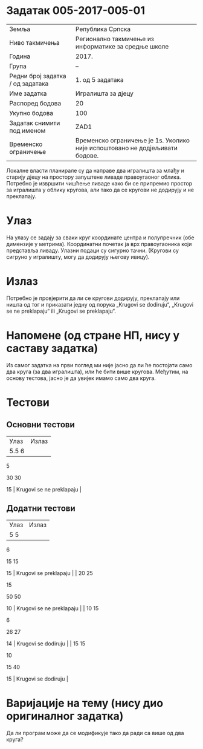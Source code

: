 Задатак 005-2017-005-01
=======================

|                                  |                                                                             |
|----------------------------------|-----------------------------------------------------------------------------|
| Земља                            | Република Српска                                                            |
| Ниво такмичења                   | Регионално такмичење из информатике за средње школе                         |
| Година                           | 2017.                                                                       |
| Група                            |  –                                                                          |
| Редни број задатка / од задатака | 1. од 5 задатака                                                            |
| Име задатка                      | Игралишта за дјецу                                                          |
| Распоред бодова                  | 20                                                                          |
| Укупно бодова                    | 100                                                                         |
| Задатак снимити под именом       | ZAD1                                                                        |
| Временско ограничење             | Временско ограничење је 1s. Уколико није испоштовано не додјељивати бодове. |

Локалне власти планирале су да направе два игралишта за млађу и старију дјецу на простору запуштене ливаде правоугаоног облика. Потребно је извршити чишћење ливаде како би се припремио простор за игралишта у облику кругова, али тако да се кругови не додирују и не преклапају.

Улаз
====

На улазу се задају за сваки круг координате центра и полупречник (обе димензије у метрима). Координатни почетак ја врх правоугаоника који представља ливаду. Улазни подаци су сигурно тачни. (Кругови су сигруно у игралишту, могу да додирују његову ивицу).

Излаз
=====

Потребно је провјерити да ли се кругови додирују, преклапају или ништа од тог и приказати једну од порука „Krugovi se dodiruju“, „Krugovi se ne preklapaju“ ili „Krugovi se preklapaju“.

Напомене (од стране НП, нису у саставу задатка)
===============================================

Из самог задатка на први поглед ми није јасно да ли ће постојати само два круга (за два игралишта), или ће бити више кругова. Међутим, на основу тестова, јасно је да увијек имамо само два круга.

Тестови
=======

Основни тестови
---------------

|       |                          |
|-------|--------------------------|
| Улаз  | Излаз                    |
| 5.5 6 
        
 5      
        
 30 30  
        
 15     | Krugovi se ne preklapaju |

Додатни тестови
---------------

|       |                          |
|-------|--------------------------|
| Улаз  | Излаз                    |
| 5 5   
        
 6      
        
 15 15  
        
 15     | Krugovi se preklapaju    |
| 20 25 
        
 15     
        
 50 50  
        
 10     | Krugovi se ne preklapaju |
| 10 15 
        
 6      
        
 26 27  
        
 14     | Krugovi se dodiruju      |
| 15 15 
        
 10     
        
 15 40  
        
 15     | Krugovi se dodiruju      |

Варијације на тему (нису дио оригиналног задатка)
=================================================

Да ли програм може да се модификује тако да ради са више од два круга?
